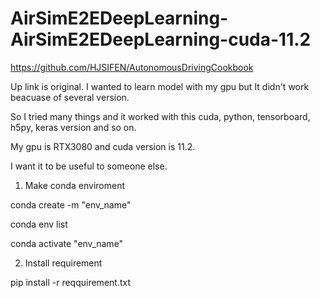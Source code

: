 # AirSimE2EDeepLearning-AirSimE2EDeepLearning-cuda-11.2


https://github.com/HJSIFEN/AutonomousDrivingCookbook

Up link is original. I wanted to learn model with my gpu but It didn't work beacuase of several version.

So I tried many things and it worked with this cuda, python, tensorboard, h5py, keras version and so on.

My gpu is RTX3080 and cuda version is 11.2.

I want it to be useful to someone else.


1. Make conda enviroment

 conda create -m "env_name"

 conda env list

 conda activate "env_name"

 
2. Install requirement

 pip install -r reqquirement.txt
